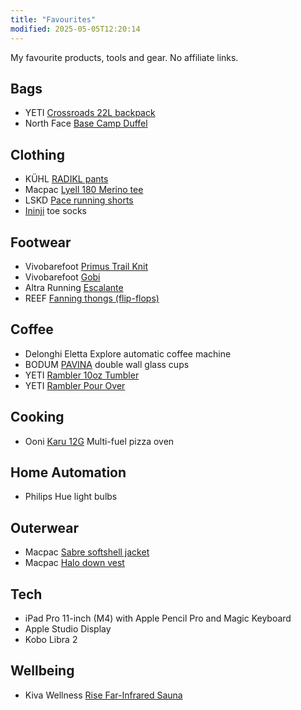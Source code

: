 ```yaml
---
title: "Favourites"
modified: 2025-05-05T12:20:14
---
```


My favourite products, tools and gear. No affiliate links.

## Bags

- YETI [Crossroads 22L backpack](https://au.yeti.com/products/crossroads-backpack-22)
- North Face [Base Camp Duffel](https://thenorthface.com.au/product/base-camp-duffel---l/NF0A52SBKZ3.html)

## Clothing

- KÜHL [RADIKL pants](https://www.kuhl.com/kuhl/mens/pants/radikl)
- Macpac [Lyell 180 Merino tee](https://www.macpac.com.au/macpac-mens-lyell-180-merino-t-shirt/113532.html)
- LSKD [Pace running shorts](https://www.lskd.co/products/pace-5-lined-performance-short-black-reflective)
- [Ininji](https://www.injinji.net.au/) toe socks

## Footwear

- Vivobarefoot [Primus Trail Knit](https://vivobarefoot.com.au/collections/mens/products/primus-trail-knit-fg-mens-obsidian-pelican)
- Vivobarefoot [Gobi](https://vivobarefoot.com.au/collections/work-shoes/products/gobi-iv-mens-bracken)
- Altra Running [Escalante](https://www.altrarunning.com.au/products/mens-escalante-4)
- REEF [Fanning thongs (flip-flops)](https://www.shop-reef.com.au/collections/mens-sandals/products/fanning-all-black)

## Coffee

- Delonghi Eletta Explore automatic coffee machine
- BODUM [PAVINA](https://www.bodum.com/au/en/4558-10-pavina) double wall glass cups
- YETI [Rambler 10oz Tumbler](https://au.yeti.com/products/10oz-tumbler-with-magslider-lid)
- YETI [Rambler Pour Over](https://au.yeti.com/products/rambler-pour-over)

## Cooking

- Ooni [Karu 12G](https://au.ooni.com/products/ooni-karu-12g) Multi-fuel pizza oven

## Home Automation

- Philips Hue light bulbs

## Outerwear

- Macpac [Sabre softshell jacket](https://www.macpac.com.au/macpac-mens-sabre-softshell-jacket/113990.html)
- Macpac [Halo down vest](https://www.macpac.com.au/macpac-mens-halo-down-vest-%E2%99%BA/119375.html)

## Tech

- iPad Pro 11-inch (M4) with Apple Pencil Pro and Magic Keyboard
- Apple Studio Display
- Kobo Libra 2

## Wellbeing

- Kiva Wellness [Rise Far-Infrared Sauna](https://kivawellness.com.au/products/kiva-wellness-infra-red-sauna-2-person)